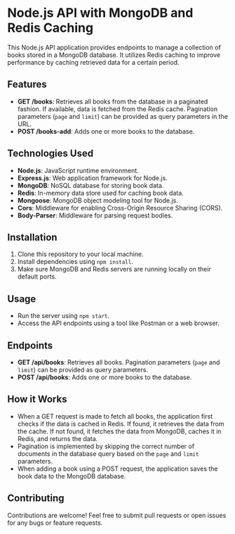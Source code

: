 # Node.js API with MongoDB and Redis Caching

This Node.js API application provides endpoints to manage a collection of books stored in a MongoDB database. It utilizes Redis caching to improve performance by caching retrieved data for a certain period.

## Features

- **GET /books**: Retrieves all books from the database in a paginated fashion. If available, data is fetched from the Redis cache. Pagination parameters (`page` and `limit`) can be provided as query parameters in the URL.
- **POST /books-add**: Adds one or more books to the database.

## Technologies Used

- **Node.js**: JavaScript runtime environment.
- **Express.js**: Web application framework for Node.js.
- **MongoDB**: NoSQL database for storing book data.
- **Redis**: In-memory data store used for caching book data.
- **Mongoose**: MongoDB object modeling tool for Node.js.
- **Cors**: Middleware for enabling Cross-Origin Resource Sharing (CORS).
- **Body-Parser**: Middleware for parsing request bodies.

## Installation

1. Clone this repository to your local machine.
2. Install dependencies using `npm install`.
3. Make sure MongoDB and Redis servers are running locally on their default ports.

## Usage

- Run the server using `npm start`.
- Access the API endpoints using a tool like Postman or a web browser.

## Endpoints

- **GET /api/books**: Retrieves all books. Pagination parameters (`page` and `limit`) can be provided as query parameters.
- **POST /api/books**: Adds one or more books to the database.

## How it Works

- When a GET request is made to fetch all books, the application first checks if the data is cached in Redis. If found, it retrieves the data from the cache. If not found, it fetches the data from MongoDB, caches it in Redis, and returns the data.
- Pagination is implemented by skipping the correct number of documents in the database query based on the `page` and `limit` parameters.
- When adding a book using a POST request, the application saves the book data to the MongoDB database.

## Contributing

Contributions are welcome! Feel free to submit pull requests or open issues for any bugs or feature requests.

